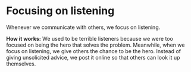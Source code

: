 # Focusing on listening 
Whenever we communicate with others, we focus on listening. 

**How it works:** We used to be terrible listeners because we were too focused on being the hero that solves the problem. Meanwhile, when we focus on listening, we give others the chance to be the hero. Instead of giving unsolicited advice, we post it online so that others can look it up themselves.  

